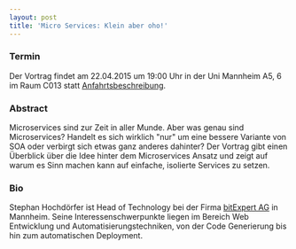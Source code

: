 ```yaml
---
layout: post
title: 'Micro Services: Klein aber oho!'
---
```


### Termin

Der Vortrag findet am 22.04.2015 um 19:00 Uhr in der Uni Mannheim A5, 6 im Raum C013 statt [Anfahrtsbeschreibung](/getting-there).

### Abstract

Microservices sind zur Zeit in aller Munde. Aber was genau sind Microservices? Handelt es sich wirklich "nur" um eine bessere Variante von SOA oder verbirgt sich etwas ganz anderes dahinter? Der Vortrag gibt einen Überblick über die Idee hinter dem Microservices Ansatz und zeigt auf warum es Sinn machen kann auf einfache, isolierte Services zu setzen.

### Bio

Stephan Hochdörfer ist Head of Technology bei der Firma [bitExpert AG](https://bitexpert.de) in Mannheim. Seine Interessenschwerpunkte liegen im Bereich Web Entwicklung und Automatisierungstechniken, von der Code Generierung bis hin zum automatischen Deployment.
